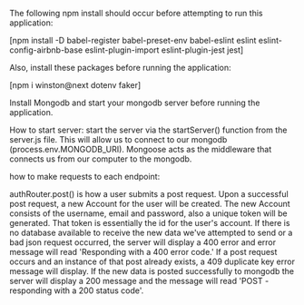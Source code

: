 The following npm install should occur before attempting to run this application:

[npm install -D babel-register babel-preset-env babel-eslint eslint eslint-config-airbnb-base eslint-plugin-import eslint-plugin-jest jest]

Also, install these packages before running the application:

[npm i winston@next dotenv faker]

Install Mongodb and start your mongodb server before running the application.

How to start server: start the server via the startServer() function from the server.js file. This will allow us to connect to our mongodb (process.env.MONGODB_URI). Mongoose acts as the middleware that connects us from our computer to the mongodb.

how to make requests to each endpoint:

authRouter.post() is how a user submits a post request.  Upon a successful post request, a new Account for the user will be created.  The new Account consists of the username, email and password, also a unique token will be generated.  That token is essentially the id for the user's account.  If there is no database available to receive the new data we've attempted to send or a bad json request occurred, the server will display a 400 error and error message will read 'Responding with a 400 error code.' If a post request occurs and an instance of that post already exists, a 409 duplicate key error message will display. If the new data is posted successfully to mongodb the server will display a 200 message and the message will read 'POST - responding with a 200 status code'.
